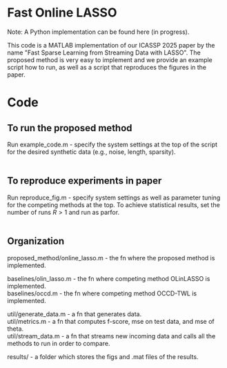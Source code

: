 # Fast Online LASSO

Note: A Python implementation can be found here (in progress).


This code is a MATLAB implementation of our ICASSP 2025 paper by the name "Fast Sparse Learning from Streaming Data with LASSO". The proposed method is very easy to implement and we provide an example script how to run, as well as a script that reproduces the figures in the paper. 


# Code
## To run the proposed method <br/>
Run example_code.m - specify the system settings at the top of the script for the desired synthetic data (e.g., noise, length, sparsity). <br/>
<br/>

## To reproduce experiments in paper <br/>
Run reproduce_fig.m - specify system settings as well as parameter tuning for the competing methods at the top. To achieve statistical results, set the number of runs $R >1$ and run as parfor. <br/>
<br/>

## Organization <br/>
proposed_method/online_lasso.m  - the fn where the proposed method is implemented. <br/>

baselines/olin_lasso.m - the fn where competing method OLinLASSO is implemented. <br/>
baselines/occd.m - the fn where competing method OCCD-TWL is implemented. <br/>

util/generate_data.m - a fn that generates data. <br/>
util/metrics.m - a fn that computes f-score, mse on test data, and mse of theta. <br/>
util/stream_data.m - a fn that streams new incoming data and calls all the methods to run in order to compare. <br/>

results/ - a folder which stores the figs and .mat files of the results.


